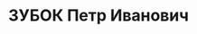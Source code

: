 ---
title: ЗУБОК Петр Иванович
description: 'род. 1916, Украинская ССР, Сумская обл.,, украинец,, образование: среднее.
  Прож.: Украинская ССР, Сумская обл., Шостка. Арестован 17.02.1937. Обвинение: 58-8,
  58-9, 58-11. Приговор: ВК ВС СССР, 05.12.1937 - 15 лет ИТЛ + 5 ПП, срок отбывал
  в Северовост. ИТЛ, Степлаг, освобожден 09.08.1956. Реабилитация: Военная коллегия
  ВС СССР, 05.12.1956 - за отсутствием состава преступления.'
---